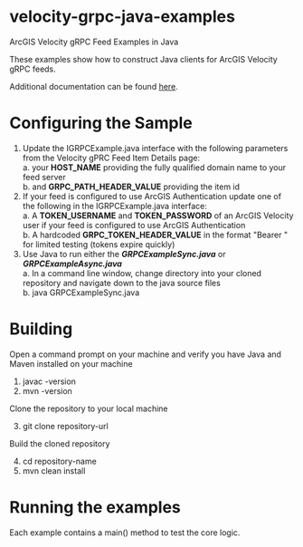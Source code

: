 # velocity-grpc-java-examples
ArcGIS Velocity gRPC Feed Examples in Java

These examples show how to construct Java clients for ArcGIS Velocity gRPC feeds.

Additional documentation can be found [here](https://github.com/Esri/realtime-grpc-feed/blob/main/doc/ArcGIS%20Velocity%20gRPC%20Client%20Developer%20Guide.pdf).

# Configuring the Sample
1. Update the IGRPCExample.java interface with the following parameters from the Velocity gPRC Feed Item Details page:<br>
    a. your **HOST_NAME** providing the fully qualified domain name to your feed server<br>
    b. and **GRPC_PATH_HEADER_VALUE** providing the item id<br>
2. If your feed is configured to use ArcGIS Authentication update one of the following in the IGRPCExample.java interface:<br>
    a. A **TOKEN_USERNAME** and **TOKEN_PASSWORD** of an ArcGIS Velocity user if your feed is configured to use ArcGIS Authentication<br>
    b. A hardcoded **GRPC_TOKEN_HEADER_VALUE** in the format "Bearer <token>" for limited testing (tokens expire quickly)<br>
3. Use Java to run either the **_GRPCExampleSync.java_** or **_GRPCExampleAsync.java_**<br>
    a. In a command line window, change directory into your cloned repository and navigate down to the java source files<br>
    b. java GRPCExampleSync.java<br>


# Building
Open a command prompt on your machine and verify you have Java and Maven installed on your machine
1. javac -version
2. mvn -version

Clone the repository to your local machine

3. git clone repository-url

Build the cloned repository

4. cd repository-name
5. mvn clean install
  
# Running the examples
Each example contains a main() method to test the core logic.
